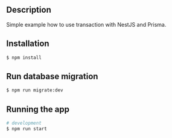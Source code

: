 ## Description

Simple example how to use transaction with NestJS and Prisma.

## Installation

```bash
$ npm install
```

## Run database migration

```bash
$ npm run migrate:dev
```

## Running the app

```bash
# development
$ npm run start
```